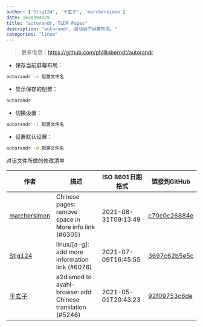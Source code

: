```yaml
---
author: ['Stig124', '千玄子', 'marchersimon']
date: 1630394029
title: "autorandr, TLDR Pages"
description: "autorandr, 自动调节屏幕布局。"
categories: "linux"
---
```

> 更多信息：<https://github.com/phillipberndt/autorandr>.

- 保存当前屏幕布局：

```bash
autorandr -s 配置文件名
```

- 显示保存的配置：

```bash
autorandr
```

- 切换设置：

```bash
autorandr -l 配置文件名
```

- 设置默认设置：

```bash
autorandr -d 配置文件名
```
对该文件所做的修改清单


作者 | 描述 | ISO 8601日期格式 | 链接到GitHub
------|-----|-----|-----
[marchersimon](mailto:50295997+marchersimon@users.noreply.github.com) | Chinese pages: remove space in More info link (#6305) | 2021-08-31T09:13:49 | [c70c0c26884e](https://github.com/tldr-pages/tldr/commit/c70c0c26884ee74fabb640cd842d1e4c72d9df4b)
[Stig124](mailto:stigpro@outlook.fr) | linux/[a-g]: add more information link (#6076) | 2021-07-09T16:45:55 | [3697c62b5e5c](https://github.com/tldr-pages/tldr/commit/3697c62b5e5cd9bae7a99c591cb81d1ddcfbf792)
[千玄子](mailto:ownbyzjuyk@gmail.com) | a2dismod to avahi-browse: add Chinese translation (#5246) | 2021-05-01T20:43:23 | [92f09753c6de](https://github.com/tldr-pages/tldr/commit/92f09753c6de9ab7cc8df9cd8d194f824252dd23)

